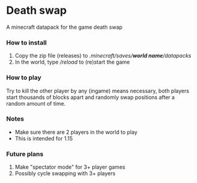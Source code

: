 # Death swap
A minecraft datapack for the game death swap

### How to install
1. Copy the zip file (releases) to _.minecraft/saves/**world name**/datapacks_
2. In the world, type _/reload_ to (re)start the game

### How to play
Try to kill the other player by any (ingame) means necessary, both players start thousands of blocks apart and randomly swap positions after a random amount of time.

### Notes
* Make sure there are 2 players in the world to play
* This is intended for 1.15

### Future plans
1. Make "spectator mode" for 3+ player games
2. Possibly cycle swapping with 3+ players
